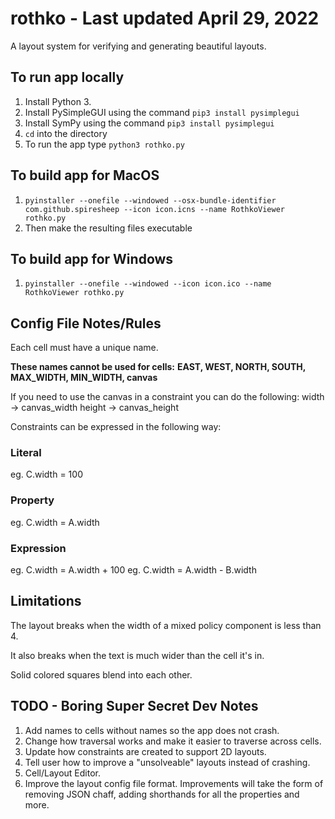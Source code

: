 # rothko - Last updated April 29, 2022

A layout system for verifying and generating beautiful layouts.

## To run app locally
1. Install Python 3.
2. Install PySimpleGUI using the command `pip3 install pysimplegui`
3. Install SymPy using the command `pip3 install pysimplegui`
4. `cd` into the directory
5. To run the app type `python3 rothko.py`

## To build app for MacOS
1. `pyinstaller --onefile --windowed --osx-bundle-identifier com.github.spiresheep --icon icon.icns --name RothkoViewer rothko.py`
2. Then make the resulting files executable

## To build app for Windows
1. `pyinstaller --onefile --windowed --icon icon.ico --name RothkoViewer rothko.py`

## Config File Notes/Rules

Each cell must have a unique name.

**These names cannot be used for cells:**
  **EAST, WEST, NORTH, SOUTH, MAX_WIDTH, MIN_WIDTH, canvas**

If you need to use the canvas in a constraint you can do the following:
width -> canvas_width
height -> canvas_height

Constraints can be expressed in the following way:
### Literal
eg. C.width = 100
### Property
eg. C.width = A.width
### Expression
eg. C.width = A.width + 100
eg. C.width = A.width - B.width

## Limitations
The layout breaks when the width of a mixed policy component is less than 4.

It also breaks when the text is much wider than the cell it's in.

Solid colored squares blend into each other.

## TODO - Boring Super Secret Dev Notes
1. Add names to cells without names so the app does not crash.
1. Change how traversal works and make it easier to traverse across cells.
1. Update how constraints are created to support 2D layouts.
1. Tell user how to improve a "unsolveable" layouts instead of crashing.
1. Cell/Layout Editor.
2. Improve the layout config file format. Improvements will take the form of
removing JSON chaff, adding shorthands for all the properties and more.
